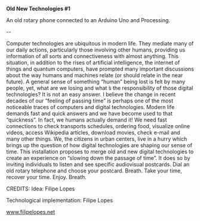 **Old New Technologies #1**

An old rotary phone connected to an Arduino Uno and Processing.

--

Computer technologies are ubiquitous in modern life. They mediate many of our daily actions, particularly those involving other humans, providing us information of all sorts and connectiveness with almost anything. This situation, in addition to the rises of artificial intelligence, the internet of things and quantum computers, have prompted many important discussions about the way humans and machines relate (or should relate in the near future). A general sense of something “human” being lost is felt by many people, yet, what are we losing and what ́s the responsibility of those digital technologies? It is not an easy answer. I believe the change in recent decades of our “feeling of passing time” is perhaps one of the most noticeable traces of computers and digital technologies. Modern life demands fast and quick answers and we have become used to that “quickness”. In fact, we humans actually demand it! We need fast connections to check transports schedules, ordering food, visualize online videos, access Wikipedia articles, download movies, check e-mail and many other things. We, the citizens in urban centers, live in a hurry which brings up the question of how digital technologies are shaping our sense of time.
This installation proposes to merge old and new digital technologies to create an experience on “slowing down the passage of time”. It does so by inviting individuals to listen and see specific audiovisual postcards. Dial an old rotary telephone and choose your postcard. Breath. Take your time, recover your time. Enjoy. Breath.

CREDITS:
Idea: Filipe Lopes

Technological implementation: Filipe Lopes

www.filipelopes.net
